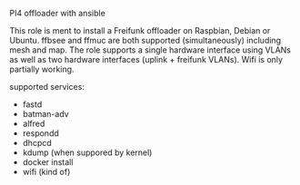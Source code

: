 PI4 offloader with ansible

This role is ment to install a Freifunk offloader on Raspbian, Debian or Ubuntu.
ffbsee and ffmuc are both supported (simultaneously) including mesh and map.
The role supports a single hardware interface using VLANs as well as two hardware interfaces (uplink + freifunk VLANs).
Wifi is only partially working.

supported services:
* fastd
* batman-adv
* alfred
* respondd
* dhcpcd
* kdump (when suppored by kernel)
* docker install
* wifi (kind of)
